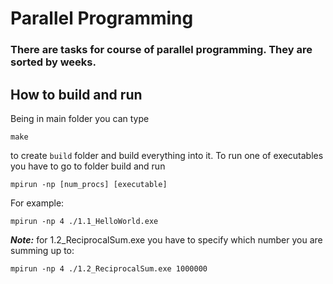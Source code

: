 # Parallel Programming

### There are tasks for course of parallel programming. They are sorted by weeks.

## How to build and run
Being in main folder you can type 
```console
make
```
to create `build` folder and build everything into it. To run one of executables you have to go to folder build and run
```console
mpirun -np [num_procs] [executable]
```
For example:
```console
mpirun -np 4 ./1.1_HelloWorld.exe
```


***Note:*** for 1.2_ReciprocalSum.exe you have to specify which number you are summing up to:
```console
mpirun -np 4 ./1.2_ReciprocalSum.exe 1000000
```
